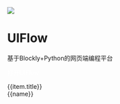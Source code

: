 <div class="uiflow_banner">
    <div>
      <img src="https://m5stack.oss-cn-shenzhen.aliyuncs.com/image/m5-docs_homepage/home_page/uiflow_home_page.webp">
    </div>
    <div style="margin-top:30px">
      <h1 class="jumbotron-heading">UIFlow</h1>
      <p class="lead text-muted">基于Blockly+Python的网页端编程平台</p>
      <p>
        <a href="http://flow.m5stack.com/" target="view_window" class="btn btn-primary my-2" style="color:white;text-decoration:none"><el-button type="primary">打开UIFlow</el-button></a>
      </p>
    </div>
</div>


<div id='uiflow_home_page'>
  <el-card class="box-card" v-for="(item,index) in list" :key="index" style="margin-bottom:20px" :id="item.id">
    <div slot="header" class="clearfix">
      <span>{{item.title}}</span>
      <i class="el-icon-s-management" style="float: right;"></i>
    </div>
    <div v-for="(href,name) in item.item" :key="name" class="box-card-item">
      <a :href='href'><el-tag>{{name}}</el-tag></a>
    </div>
  </el-card>
</div>

<script>

const quickstart = {
  'title':"快速上手",
  'item':{
    'BASIC / M5GO / FIRE / FACES':'#/zh_CN/quick_start/m5core/m5stack_core_get_started_MicroPython',
    'Core2':'#/zh_CN/quick_start/core2/m5stack_core2_get_started_MicroPython',
    'M5StickC':'#/zh_CN/quick_start/m5stickc/m5stickc_quick_start_with_uiflow',
    'M5StickC PLUS':'#/zh_CN/quick_start/m5stickc_plus/m5stickc_plus_quick_start_with_uiflow',
    'M5Stick':'#/zh_CN/quick_start/m5stick/m5stick_quick_start_with_uiflow',
    'ATOM Echo':'#/zh_CN/quick_start/atom/atom_echo_quick_start',
    'ATOM Lite / Matrix':'#/zh_CN/quick_start/atom/atom_quick_start_uiflow'
  },
  "id":"quickstart"
};

const hardware = {
  'title':"硬件控制",
  'item':{
    'RGB Bar':'#/zh_CN/uiflow/hardware?id=rgb',
    'Speaker':'#/zh_CN/uiflow/hardware?id=speaker',
    'IMU':'#/zh_CN/uiflow/hardware?id=imu',
    'POWER':'#/zh_CN/uiflow/hardware?id=power-m5stack'
  },
  "id":"blockly"
};


const uielements = {
  'title':"UI绘图",
  'item':{
    'UI Elements':'#/zh_CN/uiflow/ui_simulator?id=ui-elements',
    'Unicode':'#/zh_CN/uiflow/ui_simulator?id=unicode',
    'Emoji':'#/zh_CN/uiflow/ui_simulator?id=emoji',
    'Graphic':'#/zh_CN/uiflow/ui_simulator?id=graphic',
    'Image':'#/zh_CN/uiflow/ui_simulator?id=displaying-images',
    'Screen':'#/zh_CN/uiflow/ui_simulator?id=screen'
  }
};


const datastructure = {
  'title':"数据类型",
  'item':{
    'variables':'#/zh_CN/uiflow/data_structure?id=variables',
    'Basic operation':'#/zh_CN/uiflow/data_structure?id=operation',
    'Random':'#/zh_CN/uiflow/data_structure?id=random',
    'Array':'#/zh_CN/uiflow/data_structure?id=array',
    'Map':'#/zh_CN/uiflow/data_structure?id=map',
    'JSON':'#/zh_CN/uiflow/data_structure?id=json',
    'text':'#/zh_CN/uiflow/data_structure?id=text'
  }
};

const logic = {
  'title':"逻辑判断",
  'item':{
    'if':'#/zh_CN/uiflow/logic?id=if',
    'Logic':'#/zh_CN/uiflow/logic?id=logic',
    'Logic Operator':'#/zh_CN/uiflow/logic?id=logic-operation',
    'Repeat':'#/zh_CN/uiflow/logic?id=repeat',
    'Iteration':'#/zh_CN/uiflow/logic?id=iteration',
    'Functions':'#/zh_CN/uiflow/logic?id=functions'
  }
};

const advanced = {
  'title':"高级功能",
  'item':{
    'Remote':'#/zh_CN/uiflow/advanced?id=remote',
    'ESP-NOW':'#/zh_CN/uiflow/advanced?id=esp-now',
    'MQTT':'#/zh_CN/uiflow/advanced?id=mqtt-communication',
    'WiFi':'#/zh_CN/uiflow/advanced?id=wifi',
    'P2P':'#/zh_CN/uiflow/advanced?id=p2p',
    'Easy IO':'#/zh_CN/uiflow/advanced?id=easy-io',
    'PIN':'#/zh_CN/uiflow/advanced?id=pin',
    'PWM':'#/zh_CN/uiflow/advanced?id=pwm',
    'ADC':'#/zh_CN/uiflow/advanced?id=adc',
    'DAC':'#/zh_CN/uiflow/advanced?id=dac',
    'UART':'#/zh_CN/uiflow/advanced?id=uart',
    'I2C':'#/zh_CN/uiflow/advanced?id=i2c',
    'Execute':'#/zh_CN/uiflow/advanced?id=execute',
    'SDCard':'#/zh_CN/uiflow/advanced?id=sdcard',
    'Http':'#/zh_CN/uiflow/advanced?id=http',
    'Modbus':'#/zh_CN/uiflow/advanced?id=modbus-master',
    'BLE UART':'#/zh_CN/uiflow/advanced?id=ble-uartsupport-m5stack-fire-only',
    'Blynk':'#/zh_CN/uiflow/advanced?id=blynksupport-m5stack-fire-only',
    'Echo STT':'#/zh_CN/uiflow/advanced?id=echo-stt',
    'Pin Servo':'#/zh_CN/uiflow/advanced?id=pin-servo',
    'NTP':'#/zh_CN/uiflow/advanced?id=ntp'
  }
};

const unit = {
  'title':"Units",
  'item':{
    'ENV':'#/zh_CN/uiflow/Units?id=env',
    'PIR':'#/zh_CN/uiflow/Units?id=pir',
    'RGB LED':'#/zh_CN/uiflow/Units?id=rgb-led',
    'Joystick':'#/zh_CN/uiflow/Units?id=joystick',
    'MAKEY':'#/zh_CN/uiflow/Units?id=makey',
    'SERVO':'#/zh_CN/uiflow/Units?id=servo',
    'WEIGHT':'#/zh_CN/uiflow/Units?id=weight',
    'TRACE':'#/zh_CN/uiflow/Units?id=trace',
    'BUTTON':'#/zh_CN/uiflow/Units?id=button',
    'Dual-BUTTON':'#/zh_CN/uiflow/Units?id=dual-button',
    'RGB':'#/zh_CN/uiflow/Units?id=rgb',
    'RELAY':'#/zh_CN/uiflow/Units?id=relay',
    'ADC':'#/zh_CN/uiflow/Units?id=adc',
    'DAC':'#/zh_CN/uiflow/Units?id=dac',
    'NCIR':'#/zh_CN/uiflow/Units?id=ncir',
    'IR':'#/zh_CN/uiflow/Units?id=ir',
    'EXT.IO':'#/zh_CN/uiflow/Units?id=extio',
    'ANGLE':'#/zh_CN/uiflow/Units?id=angle',
    'LIGHT':'#/zh_CN/uiflow/Units?id=light',
    'EARTH':'#/zh_CN/uiflow/Units?id=earth',
    'ToF':'#/zh_CN/uiflow/Units?id=tof',
    'COLOR':'#/zh_CN/uiflow/Units?id=color',
    'RFID':'#/zh_CN/uiflow/Units?id=rfid',
    'FINGER':'#/zh_CN/uiflow/Units?id=finger',
    'CardKB':'#/zh_CN/uiflow/Units?id=cardkb',
    'Pb.HUB':'#/zh_CN/uiflow/Units?id=pbhub',
    'Pa.HUB':'#/zh_CN/uiflow/Units?id=pahub',
    'THERMAL':'#/zh_CN/uiflow/Units?id=thermal',
    'GPS':'#/zh_CN/uiflow/Units?id=gps'
  }
};

const modules = {
  'title':"Modules",
  'item':{
    'LoRaWAN':'#/zh_CN/uiflow/Modules?id=lorawan',
    'LidarBOT':'#/zh_CN/uiflow/Modules?id=lidarbot',
    'STEPMOTOR':'#/zh_CN/uiflow/Modules?id=stepmotor',
    'SERVO':'#/zh_CN/uiflow/Modules?id=servo',
    'Bala Motor':'#/zh_CN/uiflow/Modules?id=bala-motor',
    'Bala':'#/zh_CN/uiflow/Modules?id=bala',
    'LEGO+':'#/zh_CN/uiflow/Modules?id=lego',
    'PM2.5':'#/zh_CN/uiflow/Modules?id=pm25',
    'BaseX':'#/zh_CN/uiflow/Modules?id=basex',
    'PLUS':'#/zh_CN/uiflow/Modules?id=plus',
    'GoPlus':'#/zh_CN/uiflow/Modules?id=goplus',
    'GPS':'#/zh_CN/uiflow/Modules?id=gps'
  }
};

const faces = {
  'title':"FACES",
  'item':{
    'Calculator':'#/zh_CN/uiflow/FACES?id=calculator',
    'Encoder':'#/zh_CN/uiflow/FACES?id=encoder',
    'FINGER':'#/zh_CN/uiflow/FACES?id=finger',
    'GameBoy':'#/zh_CN/uiflow/FACES?id=gameboy',
    'Joystick':'#/zh_CN/uiflow/FACES?id=joystick',
    'KeyBoard':'#/zh_CN/uiflow/FACES?id=keyboard',
    'RFID':'#/zh_CN/uiflow/FACES?id=rfid'
  }
};

const custom = {
  'title':"自定义Block",
  'item':{
    'Create block':'#/zh_CN/uiflow/blockly_custom?id=create-block',
    'Code-Parameter':'#/zh_CN/uiflow/blockly_custom?id=code-parameter',
    'Save and Changes':'#/zh_CN/uiflow/blockly_custom?id=save-and-changes',
    'Using program block':'#/zh_CN/uiflow/blockly_custom?id=using-program-block'
  }
};

var uiflow_home_page = new Vue({
    el:'#uiflow_home_page',
    data() {
      return {
        list: {
            quickstart: quickstart,
            hardware: hardware,
            uielements: uielements,
            datastructure: datastructure,
            logic: logic,
            advanced: advanced,
            unit: unit,
            modules:modules,
            faces:faces,
            custom:custom
          }
      };
    }
})
</script>